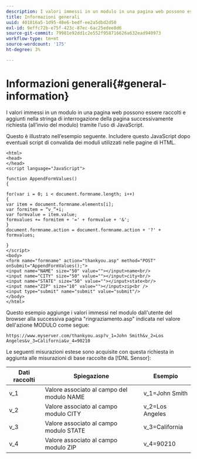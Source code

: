 ```yaml
---
description: I valori immessi in un modulo in una pagina web possono essere raccolti e aggiunti nella stringa di interrogazione della pagina successivamente richiesta (all’invio del modulo) tramite l’uso di JavaScript.
title: Informazioni generali
uuid: 401816a5-1d95-48e6-bedf-ee2a5dbd2d50
exl-id: 9effc72b-e75f-423c-87ec-6ac25edee8d6
source-git-commit: 79981e92dd1c2e552f958716626a632ead940973
workflow-type: tm+mt
source-wordcount: '175'
ht-degree: 3%

---
```


# Informazioni generali{#general-information}

I valori immessi in un modulo in una pagina web possono essere raccolti e aggiunti nella stringa di interrogazione della pagina successivamente richiesta (all’invio del modulo) tramite l’uso di JavaScript.

Questo è illustrato nell’esempio seguente. Includere questo JavaScript dopo eventuali script di convalida dei moduli utilizzati nelle pagine di HTML.

```
<html>
<head>
</head>
<script language="JavaScript">

function AppendFormValues()
{

for(var i = 0; i < document.formname.length; i++)
{
var item = document.formname.elements[i];
var formitem = “v_”+i;
var formvalue = item.value;
formvalues += formitem + '=' + formvalue + '&';
}
document.formname.action = document.formname.action + '?' + formvalues;

}
</script>
<body>
<form name="formname" action="thankyou.asp" method="POST" onSubmit="AppendFormValues();">
<input name="NAME" size="50" value=""></input>name<br/>
<input name="CITY" size="50" value=""></input>city<br/>
<input name="STATE" size="50" value=""></input>state<br/>
<input name="ZIP" size="10" value=""></input>zip<br />
<input type="submit" name="submit" value="submit"/>
</body>
</html>
```

Questo esempio aggiunge i valori immessi nel modulo dall&#39;utente del browser alla successiva pagina &quot;ringraziamento.asp&quot; indicata nel valore dell&#39;azione MODULO come segue:

```
https://www.myserver.com/thankyou.asp?v_1=John Smith&v_2=Los Angeles&v_3=California&v_4=90210
```

Le seguenti misurazioni estese sono acquisite con questa richiesta in aggiunta alle misurazioni di base raccolte da [!DNL Sensor]:

| Dati raccolti | Spiegazione | Esempio |
|---|---|---|
| v_1 | Valore associato al campo del modulo NAME | v_1=John Smith |
| v_2 | Valore associato al campo modulo CITY | v_2=Los Angeles |
| v_3 | Valore associato al campo modulo STATE | v_3=California |
| v_4 | Valore associato al campo modulo ZIP | v_4=90210 |
